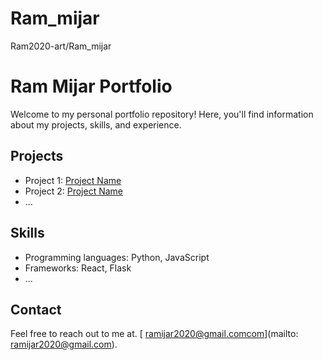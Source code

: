 # Ram_mijar
Ram2020-art/Ram_mijar
# Ram Mijar Portfolio

Welcome to my personal portfolio repository! Here, you'll find information about my projects, skills, and experience.

## Projects

- Project 1: [Project Name](link-to-project-repo)
- Project 2: [Project Name](link-to-project-repo)
- ...

## Skills

- Programming languages: Python, JavaScript
- Frameworks: React, Flask
- ...

## Contact

Feel free to reach out to me at. [ ramijar2020@gmail.comcom](mailto: ramijar2020@gmail.com).

```
